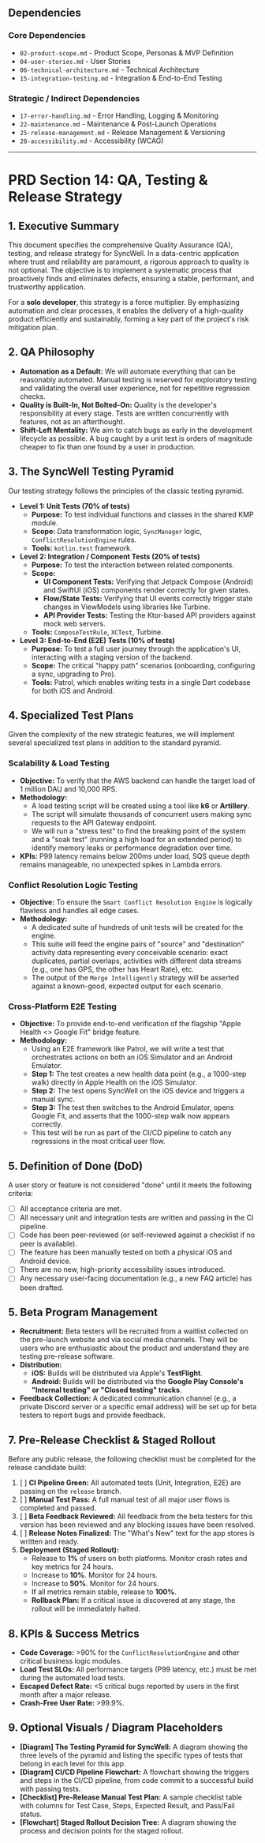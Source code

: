## Dependencies

### Core Dependencies
- `02-product-scope.md` - Product Scope, Personas & MVP Definition
- `04-user-stories.md` - User Stories
- `06-technical-architecture.md` - Technical Architecture
- `15-integration-testing.md` - Integration & End-to-End Testing

### Strategic / Indirect Dependencies
- `17-error-handling.md` - Error Handling, Logging & Monitoring
- `22-maintenance.md` - Maintenance & Post-Launch Operations
- `25-release-management.md` - Release Management & Versioning
- `28-accessibility.md` - Accessibility (WCAG)

---

# PRD Section 14: QA, Testing & Release Strategy

## 1. Executive Summary

This document specifies the comprehensive Quality Assurance (QA), testing, and release strategy for SyncWell. In a data-centric application where trust and reliability are paramount, a rigorous approach to quality is not optional. The objective is to implement a systematic process that proactively finds and eliminates defects, ensuring a stable, performant, and trustworthy application.

For a **solo developer**, this strategy is a force multiplier. By emphasizing automation and clear processes, it enables the delivery of a high-quality product efficiently and sustainably, forming a key part of the project's risk mitigation plan.

## 2. QA Philosophy

*   **Automation as a Default:** We will automate everything that can be reasonably automated. Manual testing is reserved for exploratory testing and validating the overall user experience, not for repetitive regression checks.
*   **Quality is Built-In, Not Bolted-On:** Quality is the developer's responsibility at every stage. Tests are written concurrently with features, not as an afterthought.
*   **Shift-Left Mentality:** We aim to catch bugs as early in the development lifecycle as possible. A bug caught by a unit test is orders of magnitude cheaper to fix than one found by a user in production.

## 3. The SyncWell Testing Pyramid

Our testing strategy follows the principles of the classic testing pyramid.

*   **Level 1: Unit Tests (70% of tests)**
    *   **Purpose:** To test individual functions and classes in the shared KMP module.
    *   **Scope:** Data transformation logic, `SyncManager` logic, `ConflictResolutionEngine` rules.
    *   **Tools:** `kotlin.test` framework.
*   **Level 2: Integration / Component Tests (20% of tests)**
    *   **Purpose:** To test the interaction between related components.
    *   **Scope:**
        *   **UI Component Tests:** Verifying that Jetpack Compose (Android) and SwiftUI (iOS) components render correctly for given states.
        *   **Flow/State Tests:** Verifying that UI events correctly trigger state changes in ViewModels using libraries like Turbine.
        *   **API Provider Tests:** Testing the Ktor-based API providers against mock web servers.
    *   **Tools:** `ComposeTestRule`, `XCTest`, Turbine.
*   **Level 3: End-to-End (E2E) Tests (10% of tests)**
    *   **Purpose:** To test a full user journey through the application's UI, interacting with a staging version of the backend.
    *   **Scope:** The critical "happy path" scenarios (onboarding, configuring a sync, upgrading to Pro).
    *   **Tools:** Patrol, which enables writing tests in a single Dart codebase for both iOS and Android.

## 4. Specialized Test Plans

Given the complexity of the new strategic features, we will implement several specialized test plans in addition to the standard pyramid.

### Scalability & Load Testing
*   **Objective:** To verify that the AWS backend can handle the target load of 1 million DAU and 10,000 RPS.
*   **Methodology:**
    *   A load testing script will be created using a tool like **k6** or **Artillery**.
    *   The script will simulate thousands of concurrent users making sync requests to the API Gateway endpoint.
    *   We will run a "stress test" to find the breaking point of the system and a "soak test" (running a high load for an extended period) to identify memory leaks or performance degradation over time.
*   **KPIs:** P99 latency remains below 200ms under load, SQS queue depth remains manageable, no unexpected spikes in Lambda errors.

### Conflict Resolution Logic Testing
*   **Objective:** To ensure the `Smart Conflict Resolution Engine` is logically flawless and handles all edge cases.
*   **Methodology:**
    *   A dedicated suite of hundreds of unit tests will be created for the engine.
    *   This suite will feed the engine pairs of "source" and "destination" activity data representing every conceivable scenario: exact duplicates, partial overlaps, activities with different data streams (e.g., one has GPS, the other has Heart Rate), etc.
    *   The output of the `Merge Intelligently` strategy will be asserted against a known-good, expected output for each scenario.

### Cross-Platform E2E Testing
*   **Objective:** To provide end-to-end verification of the flagship "Apple Health <> Google Fit" bridge feature.
*   **Methodology:**
    *   Using an E2E framework like Patrol, we will write a test that orchestrates actions on both an iOS Simulator and an Android Emulator.
    *   **Step 1:** The test creates a new health data point (e.g., a 1000-step walk) directly in Apple Health on the iOS Simulator.
    *   **Step 2:** The test opens SyncWell on the iOS device and triggers a manual sync.
    *   **Step 3:** The test then switches to the Android Emulator, opens Google Fit, and asserts that the 1000-step walk now appears correctly.
    *   This test will be run as part of the CI/CD pipeline to catch any regressions in the most critical user flow.

## 5. Definition of Done (DoD)

A user story or feature is not considered "done" until it meets the following criteria:
*   [ ] All acceptance criteria are met.
*   [ ] All necessary unit and integration tests are written and passing in the CI pipeline.
*   [ ] Code has been peer-reviewed (or self-reviewed against a checklist if no peer is available).
*   [ ] The feature has been manually tested on both a physical iOS and Android device.
*   [ ] There are no new, high-priority accessibility issues introduced.
*   [ ] Any necessary user-facing documentation (e.g., a new FAQ article) has been drafted.

## 5. Beta Program Management

*   **Recruitment:** Beta testers will be recruited from a waitlist collected on the pre-launch website and via social media channels. They will be users who are enthusiastic about the product and understand they are testing pre-release software.
*   **Distribution:**
    *   **iOS:** Builds will be distributed via Apple's **TestFlight**.
    *   **Android:** Builds will be distributed via the **Google Play Console's "Internal testing" or "Closed testing" tracks**.
*   **Feedback Collection:** A dedicated communication channel (e.g., a private Discord server or a specific email address) will be set up for beta testers to report bugs and provide feedback.

## 7. Pre-Release Checklist & Staged Rollout

Before any public release, the following checklist must be completed for the release candidate build:
1.  [ ] **CI Pipeline Green:** All automated tests (Unit, Integration, E2E) are passing on the `release` branch.
2.  [ ] **Manual Test Pass:** A full manual test of all major user flows is completed and passed.
3.  [ ] **Beta Feedback Reviewed:** All feedback from the beta testers for this version has been reviewed and any blocking issues have been resolved.
4.  [ ] **Release Notes Finalized:** The "What's New" text for the app stores is written and ready.
5.  **Deployment (Staged Rollout):**
    *   Release to **1%** of users on both platforms. Monitor crash rates and key metrics for 24 hours.
    *   Increase to **10%**. Monitor for 24 hours.
    *   Increase to **50%**. Monitor for 24 hours.
    *   If all metrics remain stable, release to **100%**.
    *   **Rollback Plan:** If a critical issue is discovered at any stage, the rollout will be immediately halted.

## 8. KPIs & Success Metrics

*   **Code Coverage:** >90% for the `ConflictResolutionEngine` and other critical business logic modules.
*   **Load Test SLOs:** All performance targets (P99 latency, etc.) must be met during the automated load tests.
*   **Escaped Defect Rate:** <5 critical bugs reported by users in the first month after a major release.
*   **Crash-Free User Rate:** >99.9%.

## 9. Optional Visuals / Diagram Placeholders

*   **[Diagram] The Testing Pyramid for SyncWell:** A diagram showing the three levels of the pyramid and listing the specific types of tests that belong in each level for this app.
*   **[Diagram] CI/CD Pipeline Flowchart:** A flowchart showing the triggers and steps in the CI/CD pipeline, from code commit to a successful build with passing tests.
*   **[Checklist] Pre-Release Manual Test Plan:** A sample checklist table with columns for Test Case, Steps, Expected Result, and Pass/Fail status.
*   **[Flowchart] Staged Rollout Decision Tree:** A diagram showing the process and decision points for the staged rollout.
